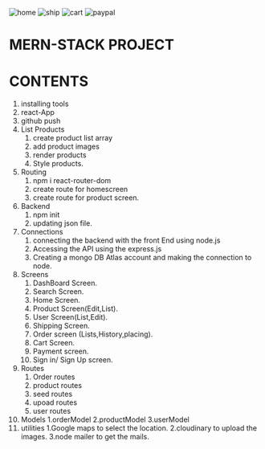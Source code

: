 ![home](https://github.com/Tejaswikarthik/pasfik-E_Commerce-Website-/assets/111741944/fc5a8e88-45b0-4c96-94d3-d8914c6cab6f)
![ship](https://github.com/Tejaswikarthik/pasfik-E_Commerce-Website-/assets/111741944/6ea78577-27f9-4cf3-b80d-d9662ca91e6a)
![cart](https://github.com/Tejaswikarthik/pasfik-E_Commerce-Website-/assets/111741944/b1032054-abfd-40f4-88b0-e3bf91eac858)
![paypal](https://github.com/Tejaswikarthik/pasfik-E_Commerce-Website-/assets/111741944/069505d1-f78b-4883-bacf-0e27a3d62c35)
# MERN-STACK PROJECT

# CONTENTS

1. installing tools
2. react-App
3. github push
4. List Products
   1. create product list array
   2. add product images
   3. render products
   4. Style products.
5. Routing
   1. npm i react-router-dom
   2. create route for homescreen
   3. create route for product screen.
6. Backend
   1. npm init
   2. updating json file.
7. Connections
   1. connecting the backend with the front End using node.js
   2. Accessing the API using the express.js
   3. Creating a mongo DB Atlas account and making the connection to node.
8. Screens
    1. DashBoard Screen.
    2. Search Screen.
    3. Home Screen.
    4. Product Screen(Edit,List).
    5. User Screen(List,Edit).
    6. Shipping Screen.
    7. Order screen (Lists,History,placing).
    8. Cart Screen.
    9. Payment screen.
    10. Sign in/ Sign Up screen.
9.  Routes
    1. Order routes
    2. product routes
    3. seed routes
    4. upoad routes
    5. user routes
10. Models
    1.orderModel
    2.productModel
    3.userModel
11. utilities
    1.Google maps to select the location.
    2.cloudinary to upload the images.
    3.node mailer to get the mails.
